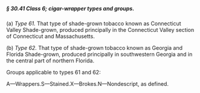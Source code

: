 ##### § 30.41 Class 6; cigar-wrapper types and groups. #####

(a) *Type 61.* That type of shade-grown tobacco known as Connecticut Valley Shade-grown, produced principally in the Connecticut Valley section of Connecticut and Massachusetts.

(b) *Type 62.* That type of shade-grown tobacco known as Georgia and Florida Shade-grown, produced principally in southwestern Georgia and in the central part of northern Florida.

Groups applicable to types 61 and 62:

A—Wrappers.S—Stained.X—Brokes.N—Nondescript, as defined.